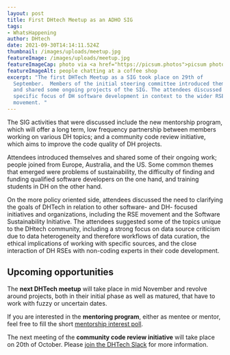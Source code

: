 ```yaml
---
layout: post
title: First DHtech Meetup as an ADHO SIG
tags:
- WhatsHappening
author: DHtech
date: 2021-09-30T14:14:11.524Z
thumbnail: /images/uploads/meetup.jpg
featureImage: /images/uploads/meetup.jpg
featureImageCap: photo via <a href="https://picsum.photos">picsum photos</a>
featureImageAlt: people chatting at a coffee shop
excerpt: "The first DHTech Meetup as a SIG took place on 29th of
  September.  Members of the initial steering committee introduced themselves
  and shared some ongoing projects of the SIG. The attendees discussed the
  specific focus of DH software development in context to the wider RSE
  movement. "
---
```

The SIG activities that were discussed include the new mentorship program, which will offer a long term, low frequency partnership between members working on various DH topics; and a community code review initiative, which aims to improve the code quality of DH projects. 

Attendees introduced themselves and shared some of their ongoing work; people joined from Europe, Australia, and the US. Some common themes that emerged were problems of sustainability, the difficulty  of finding and funding qualified software developers on the one hand, and training students in DH on the other hand.

On the more policy oriented side, attendees discussed the need to clarifying the goals of DHTech in relation to other software- and DH- focused initiatives and organizations, including the RSE movement and the Software Sustainability Initiative. The attendees suggested some of the topics unique to the DHtech  community, including a strong focus on data source criticism due to data heterogeneity and therefore workflows of data curation, the ethical implications of working with specific sources, and the close interaction of DH RSEs with non-coding experts in their code development.

## Upcoming opportunities

The **next DHTech meetup** will take place in mid November and revolve around projects, both in their initial phase as well as matured, that have to work with fuzzy or uncertain dates. 

If you are interested in the **mentoring program**, either as mentee or mentor, feel free to fill the short [mentorship interest poll](https://forms.gle/ZG3QpEo2QU4XvCYu5). 

The next meeting of the **community code review initiative** will take place on 20th of October. Please [join the DHTech Slack](https://dh-tech.github.io/join/#/) for more information.
